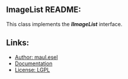 ## ImageList README:
This class implements the ***IImageList*** interface.

## Links:
* [Author: maul.esel](https://github.com/maul-esel)
* [Documentation](http://maul-esel.github.com/COM-Classes/AHK_Lv1.1/ImageList)
* [License: LGPL](http://www.gnu.org/licenses/lgpl-2.1.txt)